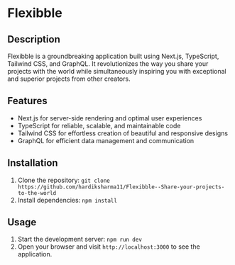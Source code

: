 # Flexibble

## Description

Flexibble is a groundbreaking application built using Next.js, TypeScript, Tailwind CSS, and GraphQL. It revolutionizes the way you share your projects with the world while simultaneously inspiring you with exceptional and superior projects from other creators.

## Features

- Next.js for server-side rendering and optimal user experiences
- TypeScript for reliable, scalable, and maintainable code
- Tailwind CSS for effortless creation of beautiful and responsive designs
- GraphQL for efficient data management and communication

## Installation

1. Clone the repository: `git clone https://github.com/hardiksharma11/Flexibble--Share-your-projects-to-the-world`
2. Install dependencies: `npm install`

## Usage

1. Start the development server: `npm run dev`
2. Open your browser and visit `http://localhost:3000` to see the application.
